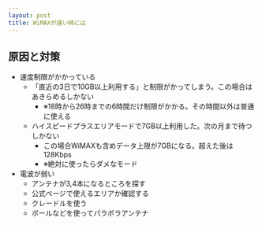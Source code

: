 ```yaml
---
layout: post
title: WiMAXが遅い時には
---
```


## 原因と対策

- 速度制限がかかっている
	- 「直近の3日で10GB以上利用する」と制限がかってしまう。この場合はあきらめるしかない
		- ※18時から26時までの6時間だけ制限がかかる。その時間以外は普通に使える
	- ハイスピードプラスエリアモードで7GB以上利用した。次の月まで待つしかない
		- この場合WiMAXも含めデータ上限が7GBになる。超えた後は128Kbps
		- ※絶対に使ったらダメなモード
- 電波が弱い
	- アンテナが3,4本になるところを探す
	- 公式ページで使えるエリアか確認する
	- クレードルを使う
	- ボールなどを使ってパラボラアンテナ
